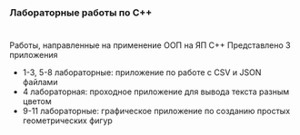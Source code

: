 ### Лабораторные работы по C++ 
#
Работы, направленные на применение ООП на ЯП C++
Представлено 3 приложения 
- 1-3, 5-8 лабораторные: приложение по работе с CSV и JSON файлами
- 4 лабораторная: проходное приложение для вывода текста разным цветом
- 9-11 лабораторные: графическое приложение по созданию простых геометрических фигур 
